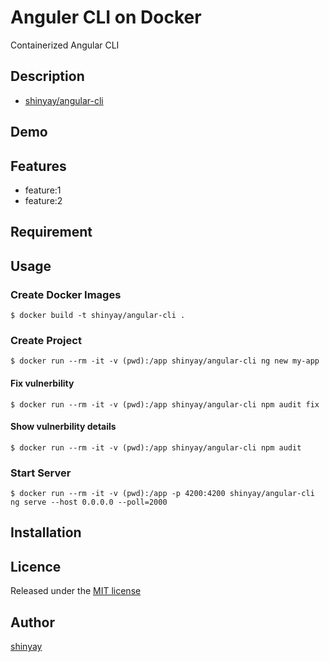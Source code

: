 # Anguler CLI on Docker

Containerized Angular CLI 

## Description

- [shinyay/angular-cli](https://cloud.docker.com/repository/docker/shinyay/angular-cli)

## Demo

## Features

- feature:1
- feature:2

## Requirement

## Usage
### Create Docker Images
```
$ docker build -t shinyay/angular-cli .
```
### Create Project
```
$ docker run --rm -it -v (pwd):/app shinyay/angular-cli ng new my-app
```

#### Fix vulnerbility
```
$ docker run --rm -it -v (pwd):/app shinyay/angular-cli npm audit fix
```

#### Show vulnerbility details
```
$ docker run --rm -it -v (pwd):/app shinyay/angular-cli npm audit
```

### Start Server
```
$ docker run --rm -it -v (pwd):/app -p 4200:4200 shinyay/angular-cli ng serve --host 0.0.0.0 --poll=2000
```

## Installation

## Licence

Released under the [MIT license](https://gist.githubusercontent.com/shinyay/56e54ee4c0e22db8211e05e70a63247e/raw/44f0f4de510b4f2b918fad3c91e0845104092bff/LICENSE)

## Author

[shinyay](https://github.com/shinyay)
